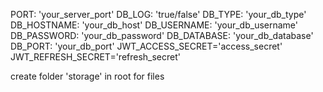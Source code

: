   PORT: 'your_server_port'
  DB_LOG: 'true/false'
  DB_TYPE: 'your_db_type'
  DB_HOSTNAME: 'your_db_host'
  DB_USERNAME: 'your_db_username'
  DB_PASSWORD: 'your_db_password'
  DB_DATABASE: 'your_db_database'
  DB_PORT: 'your_db_port'
  JWT_ACCESS_SECRET='access_secret'
  JWT_REFRESH_SECRET='refresh_secret'


  create folder 'storage' in root for files